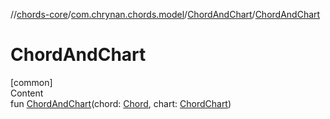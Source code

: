 //[chords-core](../../../index.md)/[com.chrynan.chords.model](../index.md)/[ChordAndChart](index.md)/[ChordAndChart](-chord-and-chart.md)



# ChordAndChart  
[common]  
Content  
fun [ChordAndChart](-chord-and-chart.md)(chord: [Chord](../-chord/index.md), chart: [ChordChart](../-chord-chart/index.md))  



